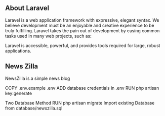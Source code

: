 ## About Laravel

Laravel is a web application framework with expressive, elegant syntax. We believe development must be an enjoyable and creative experience to be truly fulfilling. Laravel takes the pain out of development by easing common tasks used in many web projects, such as:

Laravel is accessible, powerful, and provides tools required for large, robust applications.


## News Zilla

NewsZilla is a simple news blog

COPY .env.example .env
ADD database credentials in .env
RUN php artisan key:generate

Two Database Method
RUN php artisan migrate
Import existing Database from database/newszilla.sql
